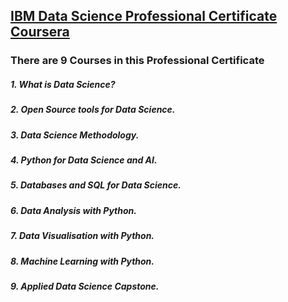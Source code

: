 ## [IBM Data Science Professional Certificate Coursera](https://www.coursera.org/professional-certificates/ibm-data-science)

### There are 9 Courses in this Professional Certificate

##### 1. What is Data Science?
##### 2. Open Source tools for Data Science.
##### 3. Data Science Methodology.
##### 4. Python for Data Science and AI.
##### 5. Databases and SQL for Data Science.
##### 6. Data Analysis with Python.
##### 7. Data Visualisation with Python.
##### 8. Machine Learning with Python.
##### 9. Applied Data Science Capstone.
